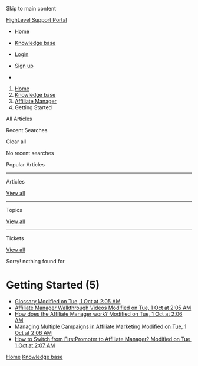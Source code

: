 Skip to main content

[ HighLevel Support Portal ](https://help.gohighlevel.com)

  * [ Home ](/support/home)
  * [ Knowledge base ](/support/solutions)

  * [Login](/support/login)
  * [Sign up](/support/signup)
  * 

  1. [Home](/support/home)
  2. [Knowledge base](/support/solutions)
  3. [Affiliate Manager](/support/solutions/48000455557)
  4. Getting Started

All  Articles 

Recent Searches

Clear all

No recent searches

Popular Articles

* * *

Articles

[View all](/support/search/solutions)

* * *

Topics

[View all](/support/search/topics)

* * *

Tickets

[View all](/support/search/tickets)

Sorry! nothing found for   

# Getting Started (5)

  * [ Glossary Modified on Tue, 1 Oct at 2:05 AM  ](/support/solutions/articles/155000003633-glossary)
  * [ Affiliate Manager Walkthrough Videos Modified on Tue, 1 Oct at 2:05 AM  ](/support/solutions/articles/155000003636-affiliate-manager-walkthrough-videos)
  * [ How does the Affiliate Manager work? Modified on Tue, 1 Oct at 2:06 AM  ](/support/solutions/articles/155000003637-how-does-the-affiliate-manager-work-)
  * [ Managing Multiple Campaigns in Affiliate Marketing Modified on Tue, 1 Oct at 2:06 AM  ](/support/solutions/articles/155000003638-managing-multiple-campaigns-in-affiliate-marketing)
  * [ How to Switch from FirstPromoter to Affiliate Manager? Modified on Tue, 1 Oct at 2:07 AM  ](/support/solutions/articles/155000003639-how-to-switch-from-firstpromoter-to-affiliate-manager-)

[Home](/support/home) [Knowledge base](/support/solutions)
